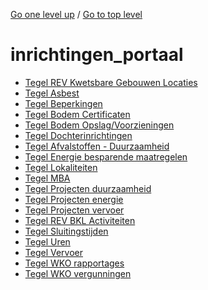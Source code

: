 <!-- generated by markdown-notes-tree -->

<!-- upward navigation links generated by markdown-notes-tree start here -->

[Go one level up](../SUMMARY.md) / [Go to top level](../../../SUMMARY.md)

<!-- upward navigation links generated by markdown-notes-tree end here -->

# inrichtingen_portaal

<!-- optional markdown-notes-tree directory description starts here -->

<!-- optional markdown-notes-tree directory description ends here -->

- [Tegel REV Kwetsbare Gebouwen Locaties](rev_kwetsbare_gebouwen_locaties.md)
- [Tegel Asbest](tegel_asbest.md)
- [Tegel Beperkingen](tegel_beperkingen.md)
- [Tegel Bodem Certificaten](tegel_bodem_certificaten.md)
- [Tegel Bodem Opslag/Voorzieningen](tegel_bodem_opslag_voorzieningen.md)
- [Tegel Dochterinrichtingen](tegel_dochterinrichtingen.md)
- [Tegel Afvalstoffen - Duurzaamheid](tegel_duurzaamheid_afvalstoffen.md)
- [Tegel Energie besparende maatregelen](tegel_energiebesparendemaatregelen.md)
- [Tegel Lokaliteiten](tegel_lokaliteiten.md)
- [Tegel MBA](tegel_mba.md)
- [Tegel Projecten duurzaamheid](tegel_projecten_duurzaamheid.md)
- [Tegel Projecten energie](tegel_projecten_energie.md)
- [Tegel Projecten vervoer](tegel_projecten_vervoer.md)
- [Tegel REV BKL Activiteiten](tegel_rev_bkl_activiteiten.md)
- [Tegel Sluitingstijden](tegel_sluitingstijden.md)
- [Tegel Uren](tegel_uren.md)
- [Tegel Vervoer](tegel_vervoer.md)
- [Tegel WKO rapportages](tegel_wko_rapportages.md)
- [Tegel WKO vergunningen](tegel_wko_vergunningen.md)
